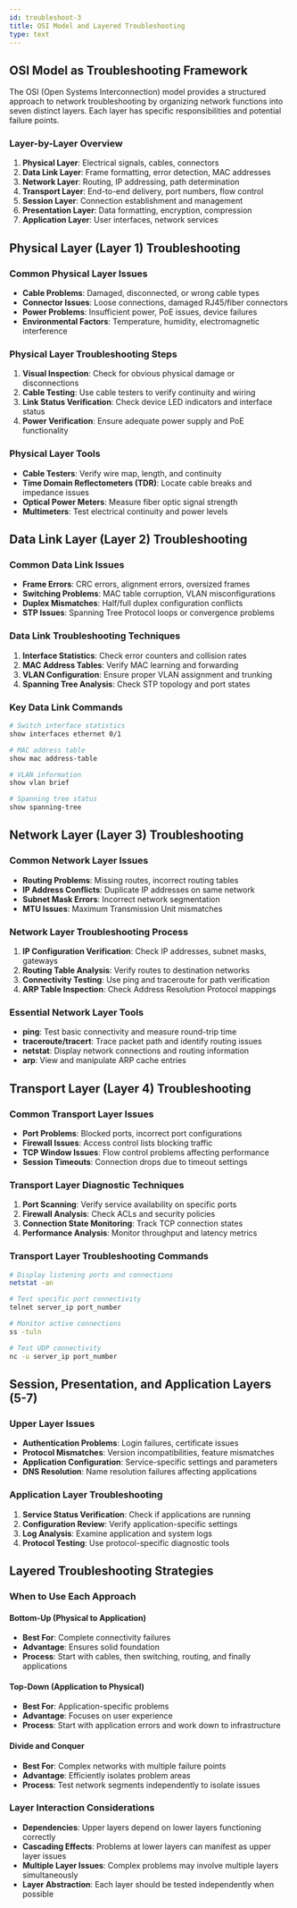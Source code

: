 ```yaml
---
id: troubleshoot-3
title: OSI Model and Layered Troubleshooting
type: text
---
```


## OSI Model as Troubleshooting Framework

The OSI (Open Systems Interconnection) model provides a structured approach to network troubleshooting by organizing network functions into seven distinct layers. Each layer has specific responsibilities and potential failure points.

### Layer-by-Layer Overview
1. **Physical Layer**: Electrical signals, cables, connectors
2. **Data Link Layer**: Frame formatting, error detection, MAC addresses
3. **Network Layer**: Routing, IP addressing, path determination
4. **Transport Layer**: End-to-end delivery, port numbers, flow control
5. **Session Layer**: Connection establishment and management
6. **Presentation Layer**: Data formatting, encryption, compression
7. **Application Layer**: User interfaces, network services

## Physical Layer (Layer 1) Troubleshooting

### Common Physical Layer Issues
- **Cable Problems**: Damaged, disconnected, or wrong cable types
- **Connector Issues**: Loose connections, damaged RJ45/fiber connectors
- **Power Problems**: Insufficient power, PoE issues, device failures
- **Environmental Factors**: Temperature, humidity, electromagnetic interference

### Physical Layer Troubleshooting Steps
1. **Visual Inspection**: Check for obvious physical damage or disconnections
2. **Cable Testing**: Use cable testers to verify continuity and wiring
3. **Link Status Verification**: Check device LED indicators and interface status
4. **Power Verification**: Ensure adequate power supply and PoE functionality

### Physical Layer Tools
- **Cable Testers**: Verify wire map, length, and continuity
- **Time Domain Reflectometers (TDR)**: Locate cable breaks and impedance issues
- **Optical Power Meters**: Measure fiber optic signal strength
- **Multimeters**: Test electrical continuity and power levels

## Data Link Layer (Layer 2) Troubleshooting

### Common Data Link Issues
- **Frame Errors**: CRC errors, alignment errors, oversized frames
- **Switching Problems**: MAC table corruption, VLAN misconfigurations
- **Duplex Mismatches**: Half/full duplex configuration conflicts
- **STP Issues**: Spanning Tree Protocol loops or convergence problems

### Data Link Troubleshooting Techniques
1. **Interface Statistics**: Check error counters and collision rates
2. **MAC Address Tables**: Verify MAC learning and forwarding
3. **VLAN Configuration**: Ensure proper VLAN assignment and trunking
4. **Spanning Tree Analysis**: Check STP topology and port states

### Key Data Link Commands
```bash
# Switch interface statistics
show interfaces ethernet 0/1

# MAC address table
show mac address-table

# VLAN information
show vlan brief

# Spanning tree status
show spanning-tree
```

## Network Layer (Layer 3) Troubleshooting

### Common Network Layer Issues
- **Routing Problems**: Missing routes, incorrect routing tables
- **IP Address Conflicts**: Duplicate IP addresses on same network
- **Subnet Mask Errors**: Incorrect network segmentation
- **MTU Issues**: Maximum Transmission Unit mismatches

### Network Layer Troubleshooting Process
1. **IP Configuration Verification**: Check IP addresses, subnet masks, gateways
2. **Routing Table Analysis**: Verify routes to destination networks
3. **Connectivity Testing**: Use ping and traceroute for path verification
4. **ARP Table Inspection**: Check Address Resolution Protocol mappings

### Essential Network Layer Tools
- **ping**: Test basic connectivity and measure round-trip time
- **traceroute/tracert**: Trace packet path and identify routing issues
- **netstat**: Display network connections and routing information
- **arp**: View and manipulate ARP cache entries

## Transport Layer (Layer 4) Troubleshooting

### Common Transport Layer Issues
- **Port Problems**: Blocked ports, incorrect port configurations
- **Firewall Issues**: Access control lists blocking traffic
- **TCP Window Issues**: Flow control problems affecting performance
- **Session Timeouts**: Connection drops due to timeout settings

### Transport Layer Diagnostic Techniques
1. **Port Scanning**: Verify service availability on specific ports
2. **Firewall Analysis**: Check ACLs and security policies
3. **Connection State Monitoring**: Track TCP connection states
4. **Performance Analysis**: Monitor throughput and latency metrics

### Transport Layer Troubleshooting Commands
```bash
# Display listening ports and connections
netstat -an

# Test specific port connectivity  
telnet server_ip port_number

# Monitor active connections
ss -tuln

# Test UDP connectivity
nc -u server_ip port_number
```

## Session, Presentation, and Application Layers (5-7)

### Upper Layer Issues
- **Authentication Problems**: Login failures, certificate issues
- **Protocol Mismatches**: Version incompatibilities, feature mismatches
- **Application Configuration**: Service-specific settings and parameters
- **DNS Resolution**: Name resolution failures affecting applications

### Application Layer Troubleshooting
1. **Service Status Verification**: Check if applications are running
2. **Configuration Review**: Verify application-specific settings
3. **Log Analysis**: Examine application and system logs
4. **Protocol Testing**: Use protocol-specific diagnostic tools

## Layered Troubleshooting Strategies

### When to Use Each Approach

#### Bottom-Up (Physical to Application)
- **Best For**: Complete connectivity failures
- **Advantage**: Ensures solid foundation
- **Process**: Start with cables, then switching, routing, and finally applications

#### Top-Down (Application to Physical)
- **Best For**: Application-specific problems
- **Advantage**: Focuses on user experience
- **Process**: Start with application errors and work down to infrastructure

#### Divide and Conquer
- **Best For**: Complex networks with multiple failure points
- **Advantage**: Efficiently isolates problem areas
- **Process**: Test network segments independently to isolate issues

### Layer Interaction Considerations
- **Dependencies**: Upper layers depend on lower layers functioning correctly
- **Cascading Effects**: Problems at lower layers can manifest as upper layer issues
- **Multiple Layer Issues**: Complex problems may involve multiple layers simultaneously
- **Layer Abstraction**: Each layer should be tested independently when possible